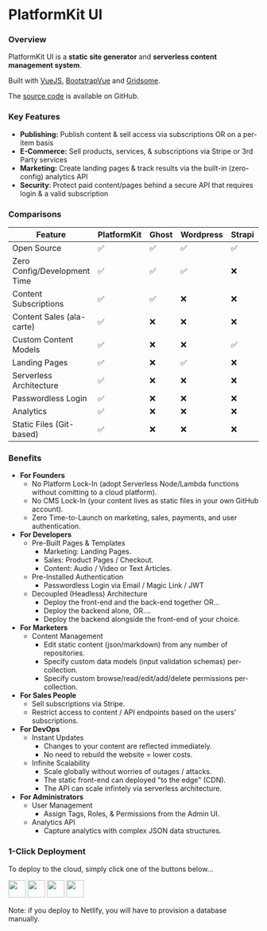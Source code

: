 # PlatformKit UI

### Overview

PlatformKit UI is a **static site generator**  and **serverless content management system**. 

Built with [VueJS](https://www.vuejs.org), [BootstrapVue](https://bootstrap-vue.org) and [Gridsome](https://www.gridsome.org).

The [source code](https://github.com/platform-kit/platformkit-ui) is available on GitHub.

### Key Features

- **Publishing:** Publish content & sell access via subscriptions OR on a per-item basis
- **E-Commerce:** Sell products, services, & subscriptions via Stripe or 3rd Party services
- **Marketing:** Create landing pages & track results via the built-in (zero-config) analytics API
- **Security**: Protect paid content/pages behind a secure API that requires login & a valid subscription

### Comparisons

| Feature                       | PlatformKit  | Ghost         | Wordpress | Strapi     | Forestry     | Contentful    | 
| ----------------------------- | ------------ | ------------- | --------- | ---------- | ------------ | ------------- |  
| Open Source                   | ✅           | ✅             | ✅        | ✅         | ❌            | ❌            |
| Zero Config/Development Time  | ✅           | ✅             | ✅        | ❌         | ❌            | ❌            |
| Content Subscriptions         | ✅           | ✅             | ❌        | ❌         | ❌            | ❌            |
| Content Sales (ala-carte)     | ✅           | ❌             | ❌        | ❌         | ❌            | ❌            |
| Custom Content Models         | ✅           | ❌             | ❌        | ✅         | ✅            | ✅            |
| Landing Pages                 | ✅           | ❌             | ✅        | ❌         | ❌            | ❌            |
| Serverless Architecture       | ✅           | ❌             | ❌        | ❌         | ✅            | ✅            |
| Passwordless Login            | ✅           | ❌             | ❌        | ❌         | ❌            | ❌            |
| Analytics                     | ✅           | ❌             | ❌        | ❌         | ❌            | ❌            |
| Static Files (Git-based)      | ✅           | ❌             | ❌        | ❌         | ✅            | ❌            |

### Benefits
- **For Founders**
  - No Platform Lock-In (adopt Serverless Node/Lambda functions without comitting to a cloud platform).
  - No CMS Lock-In (your content lives as static files in your own GitHub account).
  - Zero Time-to-Launch on marketing, sales, payments, and user authentication. 
- **For Developers**
  - Pre-Built Pages & Templates
    - Marketing: Landing Pages.
    - Sales: Product Pages / Checkout.
    - Content: Audio / Video or Text Articles.
  - Pre-Installed Authentication
    - Passwordless Login via Email / Magic Link / JWT    
  - Decoupled (Headless) Architecture
    - Deploy the front-end and the back-end together OR...
    - Deploy the backend alone, OR....
    - Deploy the backend alongside the front-end of your choice.
- **For Marketers**
  - Content Management
    - Edit static content (json/markdown) from any number of repositories.
    - Specify custom data models (input validation schemas) per-collection.
    - Specify custom browse/read/edit/add/delete permissions per-collection.
- **For Sales People**
  - Sell subscriptions via Stripe.
  - Restrict access to content / API endpoints based on the users' subscriptions.
- **For DevOps**
  - Instant Updates
    - Changes to your content are reflected immediately.
    - No need to rebuild the website = lower costs.
  - Infinite Scalability
    - Scale globally without worries of outages / attacks.
    - The static front-end can deployed "to the edge" (CDN).
    - The API can scale infintely via serverless architecture.
- **For Administrators**
  - User Management
    - Assign Tags, Roles, & Permissions from the Admin UI. 
  - Analytics API
    - Capture analytics with complex JSON data structures.

### 1-Click Deployment

To deploy to the cloud, simply click one of the buttons below...

<a href="https://heroku.com/deploy?template=https://github.com/platform-kit/platformkit-ui" target="_blank"><img src="https://www.herokucdn.com/deploy/button.svg" height="35"></a> <a href="https://render.com/deploy?repo=https://github.com/platform-kit/platformkit-api" target="_blank"><img src="https://render.com/images/deploy-to-render-button.svg" height="35"></a> <a href="https://cloud.digitalocean.com/apps/new?repo=https://github.com/platform-kit/platformkit-api/tree/main" target="_blank"><img src="https://www.deploytodo.com/do-btn-blue.svg" height="35"></a> <a href="https://app.netlify.com/start/deploy?repository=https://github.com/platform-kit/platformkit-ui" target="_blank"><img height="35" src="https://www.netlify.com/img/deploy/button.svg"></a> 

Note: if you deploy to Netlify, you will have to provision a database manually.



